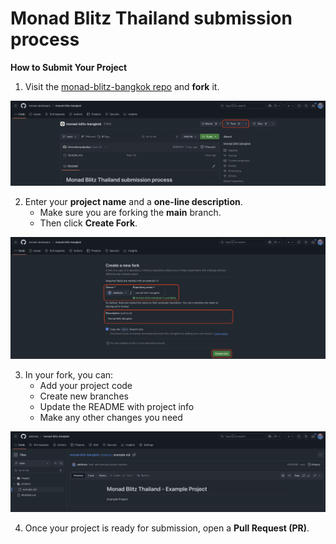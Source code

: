 # Monad Blitz Thailand submission process

**How to Submit Your Project**

1. Visit the [monad-blitz-bangkok repo](https://github.com/monad-developers/monad-blitz-bangkok) and **fork** it.

![fork repo](https://raw.githubusercontent.com/addicola/monad-blitz-bangkok/refs/heads/main/images/fork-repository.png)

2. Enter your **project name** and a **one-line description**.
   - Make sure you are forking the **main** branch.
   - Then click **Create Fork**.

![fork detail](https://raw.githubusercontent.com/addicola/monad-blitz-bangkok/refs/heads/main/images/fork-detail.png)

3. In your fork, you can:
   - Add your project code
   - Create new branches
   - Update the README with project info
   - Make any other changes you need

![fork detail](https://raw.githubusercontent.com/addicola/monad-blitz-bangkok/refs/heads/main/images/example-project.png)

4. Once your project is ready for submission, open a **Pull Request (PR)**.
